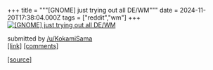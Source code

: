 +++
title = """[GNOME] just trying out all DE/WM"""
date = 2024-11-20T17:38:04.000Z
tags = ["reddit","wm"]
+++
[![[GNOME] just trying out all DE/WM](https://preview.redd.it/g4q58jnse32e1.png?width=640&crop=smart&auto=webp&s=12c0f5fd6c948f8ecfdb2e7437e490303f92aa4d "[GNOME] just trying out all DE/WM")](https://www.reddit.com/r/unixporn/comments/1gvv6cr/gnome_just_trying_out_all_dewm/)

submitted by [/u/KokamiSama](https://www.reddit.com/user/KokamiSama)  
[\[link\]](https://i.redd.it/g4q58jnse32e1.png) [\[comments\]](https://www.reddit.com/r/unixporn/comments/1gvv6cr/gnome_just_trying_out_all_dewm/)

[[source]](https://www.reddit.com/r/unixporn/comments/1gvv6cr/gnome_just_trying_out_all_dewm/)
